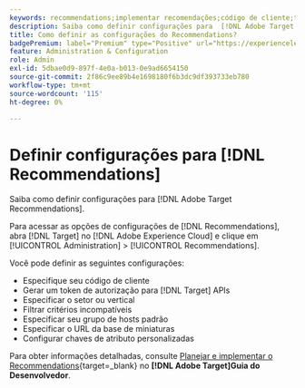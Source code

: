 ```yaml
---
keywords: recommendations;implementar recomendações;código de cliente;token de autenticação;vertical do setor;modo incompatível com filtro;grupo de hosts padrão;base de miniaturas;gerar token de autenticação;token de autenticação;
description: Saiba como definir configurações para  [!DNL Adobe Target Recommendations].
title: Como definir as configurações do Recommendations?
badgePremium: label="Premium" type="Positive" url="https://experienceleague.adobe.com/docs/target/using/introduction/intro.html?lang=en#premium newtab=true" tooltip="Consulte o que está incluído no Target Premium."
feature: Administration & Configuration
role: Admin
exl-id: 5dbae0d9-897f-4e0a-b013-0e9ad6654150
source-git-commit: 2f86c9ee89b4e1698180f6b3dc9df393733eb780
workflow-type: tm+mt
source-wordcount: '115'
ht-degree: 0%

---
```


# Definir configurações para [!DNL Recommendations]

Saiba como definir configurações para [!DNL Adobe Target Recommendations].

Para acessar as opções de configurações de [!DNL Recommendations], abra [!DNL Target] no [!DNL Adobe Experience Cloud] e clique em [!UICONTROL Administration] > [!UICONTROL Recommendations].

Você pode definir as seguintes configurações:

* Especifique seu código de cliente
* Gerar um token de autorização para [!DNL Target] APIs
* Especificar o setor ou vertical
* Filtrar critérios incompatíveis
* Especificar seu grupo de hosts padrão
* Especificar o URL da base de miniaturas
* Configurar chaves de atributo personalizadas

Para obter informações detalhadas, consulte [Planejar e implementar o Recommendations](https://experienceleague.adobe.com/en/docs/target-dev/developer/recommendations){target=_blank} no **[!DNL Adobe Target]Guia do Desenvolvedor**.
